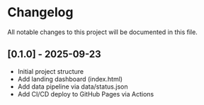 # Changelog
All notable changes to this project will be documented in this file.

## [0.1.0] - 2025-09-23
- Initial project structure
- Add landing dashboard (index.html)
- Add data pipeline via data/status.json
- Add CI/CD deploy to GitHub Pages via Actions
